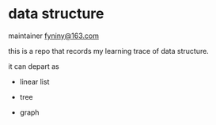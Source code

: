 # data structure

maintainer fyniny@163.com

this is a repo that records my learning trace of data structure.

it can depart as

- linear list

- tree

- graph
